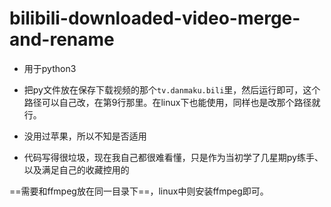 # bilibili-downloaded-video-merge-and-rename

- 用于python3

- 把py文件放在保存下载视频的那个`tv.danmaku.bili`里，然后运行即可，这个路径可以自己改，在第9行那里。在linux下也能使用，同样也是改那个路径就行。

- 没用过苹果，所以不知是否适用

- 代码写得很垃圾，现在我自己都很难看懂，只是作为当初学了几星期py练手、以及满足自己的收藏控用的

==需要和ffmpeg放在同一目录下==，linux中则安装ffmpeg即可。
